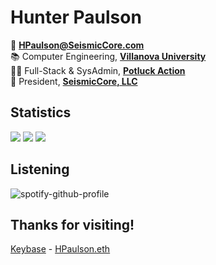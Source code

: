 # Hunter Paulson  

📧 **[HPaulson@SeismicCore.com](mailto:hpaulson@SeismicCore.com)**  
📚 Computer Engineering, **[Villanova University](https://villanova.edu)**  
👨‍💻 Full-Stack & SysAdmin, **[Potluck Action](https://www.potluckaction.com)**  
💼 President, **[SeismicCore, LLC](https://github.com/SeismicCore)**  


## Statistics
[![](https://github-readme-stats-1-2s0ke72bn-hpaulson.vercel.app/api?username=HPaulson&show_icons=true&count_private=true&hide_border=true&count_private=true&show_border=false&include_all_commits=true&theme=tokyonight)](https://github.com/anuraghazra/github-readme-stats)
[![](https://github-readme-stats-1-2s0ke72bn-hpaulson.vercel.app/api/wakatime/?username=HPaulson&layout=compact&hide_border=true&langs_count=10&theme=tokyonight&custom_title=Top%20Languages)](https://github.com/anuraghazra/github-readme-stats)
[![](https://github-readme-streak-stats.herokuapp.com/?user=hpaulson&theme=tokyonight&hide_border=true)](https://github.com/DenverCoder1/github-readme-streak-stats)


## Listening
![spotify-github-profile](https://spotify-github-profile.kittinanx.com/api/view?uid=ys0l6wuhmcwstj71cegoht8qy&cover_image=false&theme=default&interchange=true)

## Thanks for visiting!

[Keybase](https://keybase.io/HPaulson) - [HPaulson.eth](https://opensea.io/HPaulson_)
